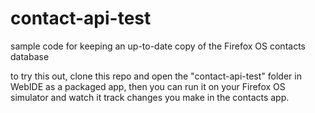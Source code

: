 # contact-api-test
sample code for keeping an up-to-date copy of the Firefox OS contacts database

to try this out, clone this repo and open the "contact-api-test" folder in WebIDE as a packaged app, then you can run it on your Firefox OS simulator and watch it track changes you make in the contacts app.
